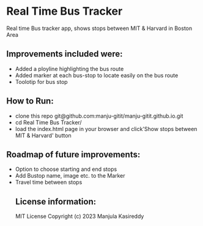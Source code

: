 
<h1> Real Time Bus Tracker</h1>
 <p>Real time Bus tracker app, shows stops between MIT & Harvard in Boston Area</p>
<h2>Improvements included were:</h2>
<ul>
  <li>Added a ployline highlighting the bus route</li>
  <li>Added marker at each bus-stop to locate easily on the bus route</li>
  <li>Toolotip for bus stop</li>
</ul>  
<h2>How to Run:</h2>
<ul>
  <li>clone this repo git@github.com:manju-gitit/manju-gitit.github.io.git </li>
  <li>cd Real Time Bus Tracker/ </li>
  <li>load the index.html page in your browser and click'Show stops between MIT & Harvard' button </li>
</ul>  
<h2>Roadmap of future improvements: </h2>
 <ul>
  <li>Option to choose starting and end stops</li>
  <li>Add Bustop name, image etc. to the Marker</li>
  <li>Travel time between stops    </li>
<h2>License information:</h2>
  MIT License Copyright (c) 2023 Manjula Kasireddy

